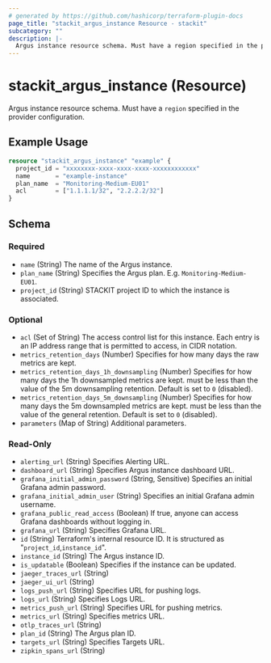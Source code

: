 ```yaml
---
# generated by https://github.com/hashicorp/terraform-plugin-docs
page_title: "stackit_argus_instance Resource - stackit"
subcategory: ""
description: |-
  Argus instance resource schema. Must have a region specified in the provider configuration.
---
```


# stackit_argus_instance (Resource)

Argus instance resource schema. Must have a `region` specified in the provider configuration.

## Example Usage

```terraform
resource "stackit_argus_instance" "example" {
  project_id = "xxxxxxxx-xxxx-xxxx-xxxx-xxxxxxxxxxxx"
  name       = "example-instance"
  plan_name  = "Monitoring-Medium-EU01"
  acl        = ["1.1.1.1/32", "2.2.2.2/32"]
}
```

<!-- schema generated by tfplugindocs -->
## Schema

### Required

- `name` (String) The name of the Argus instance.
- `plan_name` (String) Specifies the Argus plan. E.g. `Monitoring-Medium-EU01`.
- `project_id` (String) STACKIT project ID to which the instance is associated.

### Optional

- `acl` (Set of String) The access control list for this instance. Each entry is an IP address range that is permitted to access, in CIDR notation.
- `metrics_retention_days` (Number) Specifies for how many days the raw metrics are kept.
- `metrics_retention_days_1h_downsampling` (Number) Specifies for how many days the 1h downsampled metrics are kept. must be less than the value of the 5m downsampling retention. Default is set to `0` (disabled).
- `metrics_retention_days_5m_downsampling` (Number) Specifies for how many days the 5m downsampled metrics are kept. must be less than the value of the general retention. Default is set to `0` (disabled).
- `parameters` (Map of String) Additional parameters.

### Read-Only

- `alerting_url` (String) Specifies Alerting URL.
- `dashboard_url` (String) Specifies Argus instance dashboard URL.
- `grafana_initial_admin_password` (String, Sensitive) Specifies an initial Grafana admin password.
- `grafana_initial_admin_user` (String) Specifies an initial Grafana admin username.
- `grafana_public_read_access` (Boolean) If true, anyone can access Grafana dashboards without logging in.
- `grafana_url` (String) Specifies Grafana URL.
- `id` (String) Terraform's internal resource ID. It is structured as "`project_id`,`instance_id`".
- `instance_id` (String) The Argus instance ID.
- `is_updatable` (Boolean) Specifies if the instance can be updated.
- `jaeger_traces_url` (String)
- `jaeger_ui_url` (String)
- `logs_push_url` (String) Specifies URL for pushing logs.
- `logs_url` (String) Specifies Logs URL.
- `metrics_push_url` (String) Specifies URL for pushing metrics.
- `metrics_url` (String) Specifies metrics URL.
- `otlp_traces_url` (String)
- `plan_id` (String) The Argus plan ID.
- `targets_url` (String) Specifies Targets URL.
- `zipkin_spans_url` (String)

